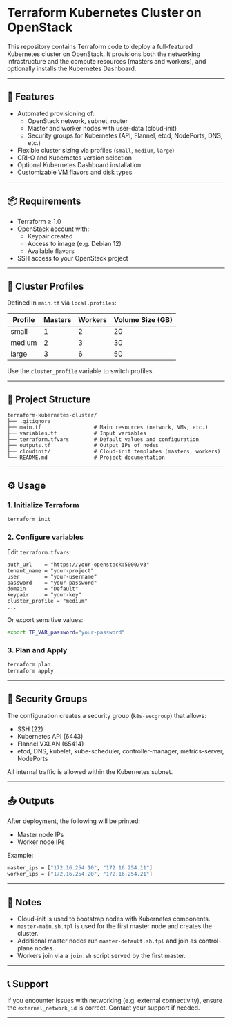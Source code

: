 # Terraform Kubernetes Cluster on OpenStack

This repository contains Terraform code to deploy a full-featured Kubernetes cluster on OpenStack. It provisions both the networking infrastructure and the compute resources (masters and workers), and optionally installs the Kubernetes Dashboard.

---

## 🚀 Features

- Automated provisioning of:
  - OpenStack network, subnet, router
  - Master and worker nodes with user-data (cloud-init)
  - Security groups for Kubernetes (API, Flannel, etcd, NodePorts, DNS, etc.)
- Flexible cluster sizing via profiles (`small`, `medium`, `large`)
- CRI-O and Kubernetes version selection
- Optional Kubernetes Dashboard installation
- Customizable VM flavors and disk types

---

## 📦 Requirements

- Terraform ≥ 1.0
- OpenStack account with:
  - Keypair created
  - Access to image (e.g. Debian 12)
  - Available flavors
- SSH access to your OpenStack project

---

## 🧱 Cluster Profiles

Defined in `main.tf` via `local.profiles`:

| Profile | Masters | Workers | Volume Size (GB) |
|---------|---------|---------|------------------|
| small   | 1       | 2       | 20               |
| medium  | 2       | 3       | 30               |
| large   | 3       | 6       | 50               |

Use the `cluster_profile` variable to switch profiles.

---

## 📁 Project Structure

```
terraform-kubernetes-cluster/
├── .gitignore
├── main.tf                 # Main resources (network, VMs, etc.)
├── variables.tf            # Input variables
├── terraform.tfvars        # Default values and configuration
├── outputs.tf              # Output IPs of nodes
├── cloudinit/              # Cloud-init templates (masters, workers)
└── README.md               # Project documentation
```

---

## ⚙️ Usage

### 1. Initialize Terraform

```bash
terraform init
```

### 2. Configure variables

Edit `terraform.tfvars`:

```hcl
auth_url    = "https://your-openstack:5000/v3"
tenant_name = "your-project"
user        = "your-username"
password    = "your-password"
domain      = "Default"
keypair     = "your-key"
cluster_profile = "medium"
...
```

Or export sensitive values:

```bash
export TF_VAR_password="your-password"
```

### 3. Plan and Apply

```bash
terraform plan
terraform apply
```

---

## 🔐 Security Groups

The configuration creates a security group (`k8s-secgroup`) that allows:

- SSH (22)
- Kubernetes API (6443)
- Flannel VXLAN (65414)
- etcd, DNS, kubelet, kube-scheduler, controller-manager, metrics-server, NodePorts

All internal traffic is allowed within the Kubernetes subnet.

---

## 📤 Outputs

After deployment, the following will be printed:

- Master node IPs
- Worker node IPs

Example:

```bash
master_ips = ["172.16.254.10", "172.16.254.11"]
worker_ips = ["172.16.254.20", "172.16.254.21"]
```

---

## 🧪 Notes

- Cloud-init is used to bootstrap nodes with Kubernetes components.
- `master-main.sh.tpl` is used for the first master node and creates the cluster.
- Additional master nodes run `master-default.sh.tpl` and join as control-plane nodes.
- Workers join via a `join.sh` script served by the first master.

---

## 📞 Support

If you encounter issues with networking (e.g. external connectivity), ensure the `external_network_id` is correct. Contact your support if needed.

---
